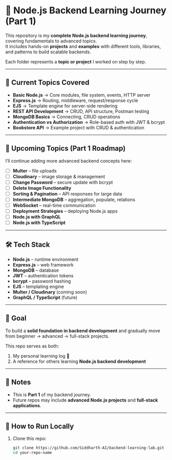 # 🚀 Node.js Backend Learning Journey (Part 1)

This repository is my **complete Node.js backend learning journey**, covering fundamentals to advanced topics.  
It includes hands-on **projects** and **examples** with different tools, libraries, and patterns to build scalable backends.

Each folder represents a **topic or project** I worked on step by step.

---

## 📂 Current Topics Covered

- **Basic Node.js** → Core modules, file system, events, HTTP server
- **Express.js** → Routing, middleware, request/response cycle
- **EJS** → Template engine for server-side rendering
- **REST API Development** → CRUD, API structure, Postman testing
- **MongoDB Basics** → Connecting, CRUD operations
- **Authentication vs Authorization** → Role-based auth with JWT & bcrypt
- **Bookstore API** → Example project with CRUD & authentication

---

## 🔮 Upcoming Topics (Part 1 Roadmap)

I’ll continue adding more advanced backend concepts here:

- [ ] **Multer** – file uploads
- [ ] **Cloudinary** – image storage & management
- [ ] **Change Password** – secure update with bcrypt
- [ ] **Delete Image Functionality**
- [ ] **Sorting & Pagination** – API responses for large data
- [ ] **Intermediate MongoDB** – aggregation, populate, relations
- [ ] **WebSocket** – real-time communication
- [ ] **Deployment Strategies** – deploying Node.js apps
- [ ] **Node.js with GraphQL**
- [ ] **Node.js with TypeScript**

---

## 🛠 Tech Stack

- **Node.js** – runtime environment
- **Express.js** – web framework
- **MongoDB** – database
- **JWT** – authentication tokens
- **bcrypt** – password hashing
- **EJS** – templating engine
- **Multer / Cloudinary** (coming soon)
- **GraphQL / TypeScript** (future)

---

## 🎯 Goal

To build a **solid foundation in backend development** and gradually move from beginner → advanced → full-stack projects.

This repo serves as both:

1. My personal learning log 📝
2. A reference for others learning **Node.js backend development**

---

## 📌 Notes

- This is **Part 1** of my backend journey.
- Future repos may include **advanced Node.js projects** and **full-stack applications**.

---

## 🚀 How to Run Locally

1. Clone this repo:
   ```bash
   git clone https://github.com/Siddharth-AI/backend-learning-lab.git
   cd your-repo-name
   ```
